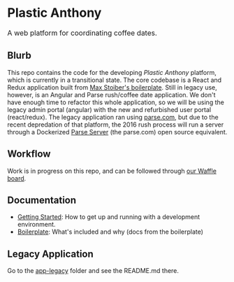 # Plastic Anthony
<small style="font-size:12pt;">A web platform for coordinating coffee dates.</small>

## Blurb

This repo contains the code for the developing _Plastic Anthony_ platform, which is currently in a transitional state. The core codebase is a React and Redux application built from [Max Stoiber's boilerplate](https://github.com/mxstbr/react-boilerplate). Still in legacy use, however, is an Angular and Parse rush/coffee date application. We don't have enough time to refactor this whole application, so we will be using the legacy admin portal (angular) with the new and refurbished user portal (react/redux). The legacy application ran using [parse.com](https://parse.com/), but due to the recent depredation of that platform, the 2016 rush process will run a server through a Dockerized [Parse Server](https://github.com/ParsePlatform/parse-server) (the parse.com) open source equivalent.

## Workflow

Work is in progress on this repo, and can be followed through [our Waffle board](https://waffle.io/plasticanthony/coffee-dates). 

## Documentation

- [Getting Started](docs/getting-started.md): How to get up and running with a development environment.
- [Boilerplate](docs/boiler/general): What's included and why (docs from the boilerplate)

## Legacy Application

Go to the [app-legacy](app-legacy) folder and see the README.md there.
